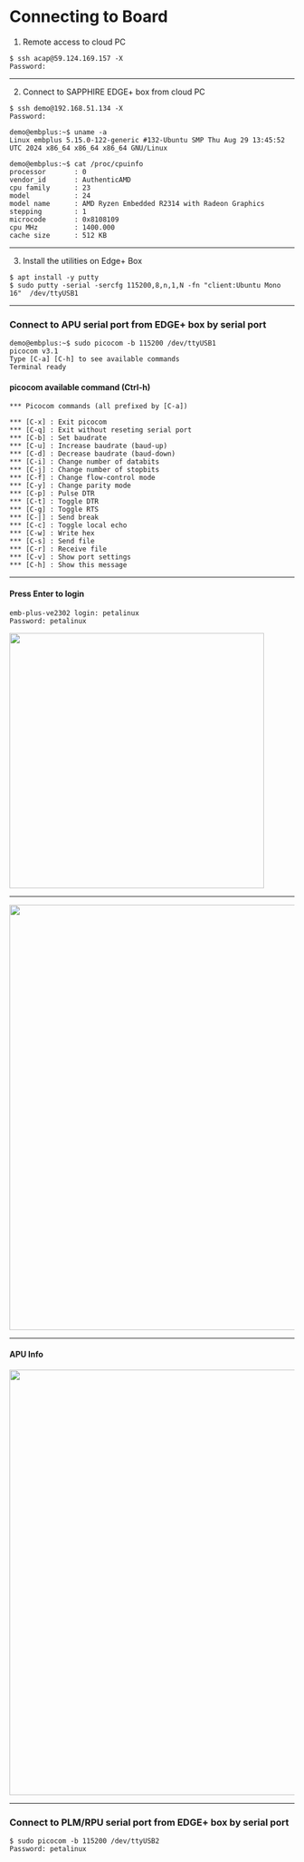 # Connecting to Board

1. Remote access to cloud PC
```
$ ssh acap@59.124.169.157 -X
Password:
```

---
2. Connect to SAPPHIRE EDGE+ box from cloud PC
```
$ ssh demo@192.168.51.134 -X
Password:
```
```
demo@embplus:~$ uname -a
Linux embplus 5.15.0-122-generic #132-Ubuntu SMP Thu Aug 29 13:45:52 UTC 2024 x86_64 x86_64 x86_64 GNU/Linux
```
```
demo@embplus:~$ cat /proc/cpuinfo
processor       : 0
vendor_id       : AuthenticAMD
cpu family      : 23
model           : 24
model name      : AMD Ryzen Embedded R2314 with Radeon Graphics
stepping        : 1
microcode       : 0x8108109
cpu MHz         : 1400.000
cache size      : 512 KB

```

---
3. Install the utilities on Edge+ Box
```
$ apt install -y putty
$ sudo putty -serial -sercfg 115200,8,n,1,N -fn "client:Ubuntu Mono 16"  /dev/ttyUSB1
```



---
### Connect to APU serial port from EDGE+ box by serial port

 
```
demo@embplus:~$ sudo picocom -b 115200 /dev/ttyUSB1
picocom v3.1
Type [C-a] [C-h] to see available commands
Terminal ready
```

#### picocom available command (Ctrl-h)
```
*** Picocom commands (all prefixed by [C-a])

*** [C-x] : Exit picocom
*** [C-q] : Exit without reseting serial port
*** [C-b] : Set baudrate
*** [C-u] : Increase baudrate (baud-up)
*** [C-d] : Decrease baudrate (baud-down)
*** [C-i] : Change number of databits
*** [C-j] : Change number of stopbits
*** [C-f] : Change flow-control mode
*** [C-y] : Change parity mode
*** [C-p] : Pulse DTR
*** [C-t] : Toggle DTR
*** [C-g] : Toggle RTS
*** [C-|] : Send break
*** [C-c] : Toggle local echo
*** [C-w] : Write hex
*** [C-s] : Send file
*** [C-r] : Receive file
*** [C-v] : Show port settings
*** [C-h] : Show this message

```

---
#### Press Enter to login 
```
emb-plus-ve2302 login: petalinux
Password: petalinux
```

<img src="https://github.com/user-attachments/assets/7ce9862e-0bb4-46db-a9cf-f04fc20601cd" width=450>

---

<img src="https://github.com/user-attachments/assets/696df224-bb72-4b31-ac55-87db3eb2217b" width=750>
 
---
#### APU Info

<img src="https://github.com/user-attachments/assets/92d3a09a-672f-4dd6-bee6-f6adfa613653" width=750>


---
### Connect to PLM/RPU serial port from EDGE+ box by serial port

```
$ sudo picocom -b 115200 /dev/ttyUSB2
Password: petalinux
```

